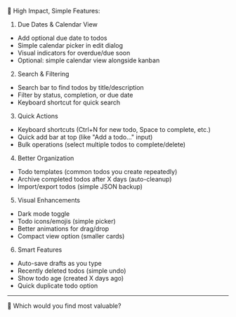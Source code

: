 🎯 High Impact, Simple Features:

  1. Due Dates & Calendar View

  - Add optional due date to todos
  - Simple calendar picker in edit dialog
  - Visual indicators for overdue/due soon
  - Optional: simple calendar view alongside kanban

  2. Search & Filtering

  - Search bar to find todos by title/description
  - Filter by status, completion, or due date
  - Keyboard shortcut for quick search

  3. Quick Actions

  - Keyboard shortcuts (Ctrl+N for new todo, Space to complete, etc.)
  - Quick add bar at top (like "Add a todo..." input)
  - Bulk operations (select multiple todos to complete/delete)

  4. Better Organization

  - Todo templates (common todos you create repeatedly)
  - Archive completed todos after X days (auto-cleanup)
  - Import/export todos (simple JSON backup)

  5. Visual Enhancements

  - Dark mode toggle
  - Todo icons/emojis (simple picker)
  - Better animations for drag/drop
  - Compact view option (smaller cards)

  6. Smart Features

  - Auto-save drafts as you type
  - Recently deleted todos (simple undo)
  - Show todo age (created X days ago)
  - Quick duplicate todo option

  ---
  🤔 Which would you find most valuable?
